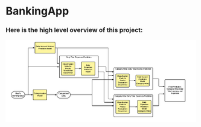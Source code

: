 # BankingApp

### Here is the high level overview of this project:

![image_alt](https://github.com/Kalindu-C/bankingApp/blob/main/Architecture.PNG?raw=true)
